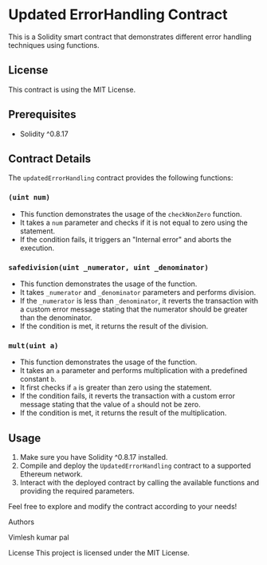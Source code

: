 #   Updated ErrorHandling Contract

This is a Solidity smart contract that demonstrates different error handling techniques using  functions.

## License

This contract is using the MIT License.

## Prerequisites

- Solidity ^0.8.17

## Contract Details

The `updatedErrorHandling` contract provides the following functions:

### `(uint num)`

- This function demonstrates the usage of the `checkNonZero` function.
- It takes a `num` parameter and checks if it is not equal to zero using the  statement.
- If the condition fails, it triggers an "Internal error" and aborts the execution.

### `safedivision(uint _numerator, uint _denominator)`

- This function demonstrates the usage of the  function.
- It takes `_numerator` and `_denominator` parameters and performs division.
- If the `_numerator` is less than `_denominator`, it reverts the transaction with a custom error message stating that the numerator should be greater than the denominator.
- If the condition is met, it returns the result of the division.

### `mult(uint a)`

- This function demonstrates the usage of the  function.
- It takes an `a` parameter and performs multiplication with a predefined constant `b`.
- It first checks if `a` is greater than zero using the  statement.
- If the condition fails, it reverts the transaction with a custom error message stating that the value of `a` should not be zero.
- If the condition is met, it returns the result of the multiplication.

## Usage

1. Make sure you have Solidity ^0.8.17 installed.
2. Compile and deploy the `UpdatedErrorHandling` contract to a supported Ethereum network.
3. Interact with the deployed contract by calling the available functions and providing the required parameters.




Feel free to explore and modify the contract according to your needs!


Authors

Vimlesh kumar pal

License This project is licensed under the MIT License.
